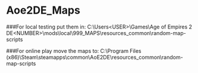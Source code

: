 # Aoe2DE_Maps

###For local testing put them in:
C:\Users\<USER>\Games\Age of Empires 2 DE\<NUMBER>\mods\local\999_MAPS\resources\_common\random-map-scripts

###For online play move the maps to:
C:\Program Files (x86)\Steam\steamapps\common\AoE2DE\resources\_common\random-map-scripts

